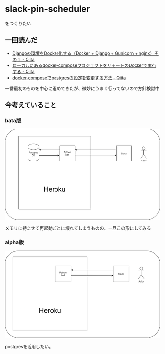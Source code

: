 # slack-pin-scheduler

をつくりたい

## 一回読んだ

* [Djangoの環境をDocker化する（Docker + Django + Gunicorn + nginx）その１ - Qiita](https://qiita.com/amazipangu/items/bce228f506f894cd825d)
* [ローカルにあるdocker-composeプロジェクトをリモートのDockerで実行する - Qiita](https://qiita.com/legacyworld/items/0fb8507a8951e13f8061)
* [docker-composeでpostgresの設定を変更する方法 - Qiita](https://qiita.com/ihatov08/items/72bb5bd4feeef87e77a5)

一番最初のものを中心に進めてきたが、微妙にうまく行ってないので方針検討中

## 今考えていること
### bata版

![bata版](./docs/image/slack-scheduler-bata.png)

メモリに持たせて再起動ごとに壊れてしまうものの、一旦この形にしてみる

### alpha版

![alpha版](./docs/image/slack-scheduler-alpha.png)

postgresを活用したい。
